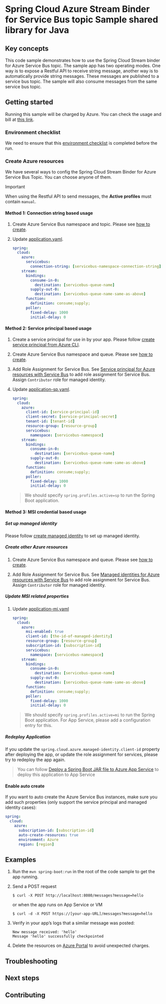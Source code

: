 # Spring Cloud Azure Stream Binder for Service Bus topic Sample shared library for Java

## Key concepts

This code sample demonstrates how to use the Spring Cloud Stream binder for Azure Service Bus topic. The sample app has two operating modes.
One way is to expose a Restful API to receive string message, another way is to automatically provide string messages.
These messages are published to a service bus topic. The sample will also consume messages from the same service bus topic.

## Getting started

Running this sample will be charged by Azure. You can check the usage and bill at 
[this link][azure-account].

### Environment checklist

We need to ensure that this [environment checklist][ready-to-run-checklist] is 
completed before the run.

### Create Azure resources

We have several ways to config the Spring Cloud Stream Binder for Azure
Service Bus Topic. You can choose anyone of them.

>[!Important]
>
>  When using the Restful API to send messages, the **Active profiles** must contain `manual`.

#### Method 1: Connection string based usage

1.  Create Azure Service Bus namespace and topic.
    Please see [how to create][create-service-bus].

1.  Update [application.yaml].
    ```yaml
    spring:
      cloud:
        azure:
          servicebus:
            connection-string: [servicebus-namespace-connection-string] 
        stream:
          bindings: 
            consume-in-0: 
              destination: [servicebus-queue-name]
            supply-out-0:
              destination: [servicebus-queue-name-same-as-above]
          function:
            definition: consume;supply;
          poller:
            fixed-delay: 1000
            initial-delay: 0
    ```

#### Method 2: Service principal based usage

1.  Create a service principal for use in by your app. Please follow 
    [create service principal from Azure CLI][create-sp-using-azure-cli].

1.  Create Azure Service Bus namespace and queue.
        Please see [how to create][create-service-bus].
        
1.  Add Role Assignment for Service Bus. See
    [Service principal for Azure resources with Service Bus][role-assignment]
    to add role assignment for Service Bus. Assign `Contributor` role for managed identity.        
    
1.  Update [application-sp.yaml].
    ```yaml
    spring:
      cloud:
        azure:
          client-id: [service-principal-id]
          client-secret: [service-principal-secret]
          tenant-id: [tenant-id]
          resource-group: [resource-group]
          servicebus:
            namespace: [servicebus-namespace]
        stream:
          bindings:
            consume-in-0:
              destination: [servicebus-queue-name]
            supply-out-0:
              destination: [servicebus-queue-name-same-as-above]
          function:
            definition: consume;supply;
          poller:
            fixed-delay: 1000
            initial-delay: 0
    ```
    > We should specify `spring.profiles.active=sp` to run the Spring Boot application.     
        
#### Method 3: MSI credential based usage

##### Set up managed identity

Please follow [create managed identity][create-managed-identity] to set up managed identity.

##### Create other Azure resources

1.  Create Azure Service Bus namespace and queue.
        Please see [how to create][create-service-bus].
        
1.  Add Role Assignment for Service Bus. See
    [Managed identities for Azure resources with Service Bus][role-assignment]
    to add role assignment for Service Bus. Assign `Contributor` role for managed identity.
    

##### Update MSI related properties

1.  Update [application-mi.yaml]
    ```yaml
    spring:
      cloud:
        azure:
          msi-enabled: true
          client-id: [the-id-of-managed-identity]
          resource-group: [resource-group]
          subscription-id: [subscription-id]
          servicebus:
            namespace: [servicebus-namespace]
        stream:
          bindings:
            consume-in-0:
              destination: [servicebus-queue-name]
            supply-out-0:
              destination: [servicebus-queue-name-same-as-above]
          function:
            definition: consume;supply;
          poller:
            fixed-delay: 1000
            initial-delay: 0
    ```
    > We should specify `spring.profiles.active=mi` to run the Spring Boot application. 
      For App Service, please add a configuration entry for this.

##### Redeploy Application

If you update the `spring.cloud.azure.managed-identity.client-id`
property after deploying the app, or update the role assignment for
services, please try to redeploy the app again.

> You can follow 
> [Deploy a Spring Boot JAR file to Azure App Service][deploy-spring-boot-application-to-app-service] 
> to deploy this application to App Service

#### Enable auto create

If you want to auto create the Azure Service Bus instances, make sure you add such properties 
(only support the service principal and managed identity cases):

```yaml
spring:
  cloud:
    azure:
      subscription-id: [subscription-id]
      auto-create-resources: true
      environment: Azure
      region: [region]
```


## Examples

1.  Run the `mvn spring-boot:run` in the root of the code sample to get the app running.

1.  Send a POST request

        $ curl -X POST http://localhost:8080/messages?message=hello

    or when the app runs on App Service or VM

        $ curl -d -X POST https://[your-app-URL]/messages?message=hello

1.  Verify in your app’s logs that a similar message was posted:

        New message received: 'hello'
        Message 'hello' successfully checkpointed

1.  Delete the resources on [Azure Portal][azure-portal] to avoid unexpected charges.

## Troubleshooting

## Next steps

## Contributing


<!-- LINKS -->

[azure-account]: https://azure.microsoft.com/account/
[azure-portal]: https://ms.portal.azure.com/
[create-service-bus]: https://docs.microsoft.com/azure/service-bus-messaging/service-bus-create-namespace-portal 
[create-azure-storage]: https://docs.microsoft.com/azure/storage/ 
[create-sp-using-azure-cli]: https://github.com/Azure/azure-sdk-for-java/blob/master/sdk/spring-2-3/azure-spring-boot-samples/create-sp-using-azure-cli.md
[create-managed-identity]: https://github.com/Azure/azure-sdk-for-java/blob/master/sdk/spring-2-3/azure-spring-boot-samples/create-managed-identity.md
[deploy-spring-boot-application-to-app-service]: https://docs.microsoft.com/java/azure/spring-framework/deploy-spring-boot-java-app-with-maven-plugin?toc=%2Fazure%2Fapp-service%2Fcontainers%2Ftoc.json&view=azure-java-stable
[ready-to-run-checklist]: https://github.com/Azure/azure-sdk-for-java/blob/master/sdk/spring-2-3/azure-spring-boot-samples/README.md#ready-to-run-checklist
[role-assignment]: https://docs.microsoft.com/azure/role-based-access-control/role-assignments-portal
[application-mi.yaml]: https://github.com/Azure/azure-sdk-for-java/blob/master/sdk/spring-2-3/azure-spring-boot-samples/azure-spring-cloud-sample-servicebus-topic-binder/src/main/resources/application-mi.yaml
[application-sp.yaml]: https://github.com/Azure/azure-sdk-for-java/blob/master/sdk/spring-2-3/azure-spring-boot-samples/azure-spring-cloud-sample-servicebus-topic-binder/src/main/resources/application-sp.yaml
[application.yaml]: https://github.com/Azure/azure-sdk-for-java/blob/master/sdk/spring-2-3/azure-spring-boot-samples/azure-spring-cloud-sample-servicebus-topic-binder/src/main/resources/application.yaml
